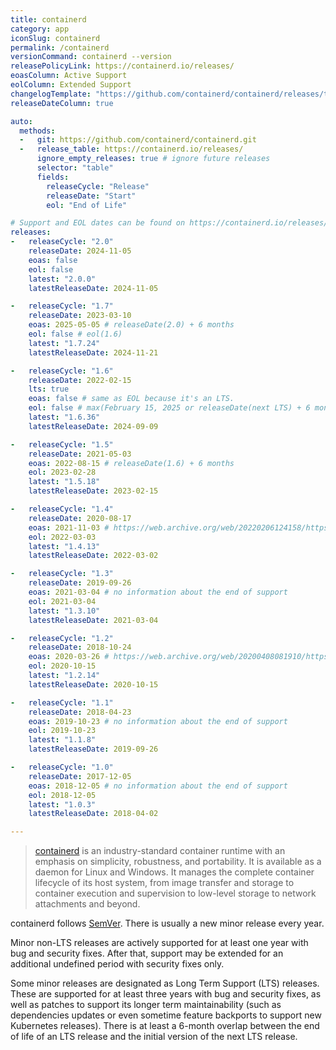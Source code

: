 ```yaml
---
title: containerd
category: app
iconSlug: containerd
permalink: /containerd
versionCommand: containerd --version
releasePolicyLink: https://containerd.io/releases/
eoasColumn: Active Support
eolColumn: Extended Support
changelogTemplate: "https://github.com/containerd/containerd/releases/tag/v__LATEST__"
releaseDateColumn: true

auto:
  methods:
  -   git: https://github.com/containerd/containerd.git
  -   release_table: https://containerd.io/releases/
      ignore_empty_releases: true # ignore future releases
      selector: "table"
      fields:
        releaseCycle: "Release"
        releaseDate: "Start"
        eol: "End of Life"

# Support and EOL dates can be found on https://containerd.io/releases/#support-horizon.
releases:
-   releaseCycle: "2.0"
    releaseDate: 2024-11-05
    eoas: false
    eol: false
    latest: "2.0.0"
    latestReleaseDate: 2024-11-05

-   releaseCycle: "1.7"
    releaseDate: 2023-03-10
    eoas: 2025-05-05 # releaseDate(2.0) + 6 months
    eol: false # eol(1.6)
    latest: "1.7.24"
    latestReleaseDate: 2024-11-21

-   releaseCycle: "1.6"
    releaseDate: 2022-02-15
    lts: true
    eoas: false # same as EOL because it's an LTS.
    eol: false # max(February 15, 2025 or releaseDate(next LTS) + 6 months
    latest: "1.6.36"
    latestReleaseDate: 2024-09-09

-   releaseCycle: "1.5"
    releaseDate: 2021-05-03
    eoas: 2022-08-15 # releaseDate(1.6) + 6 months
    eol: 2023-02-28
    latest: "1.5.18"
    latestReleaseDate: 2023-02-15

-   releaseCycle: "1.4"
    releaseDate: 2020-08-17
    eoas: 2021-11-03 # https://web.archive.org/web/20220206124158/https://containerd.io/releases/
    eol: 2022-03-03
    latest: "1.4.13"
    latestReleaseDate: 2022-03-02

-   releaseCycle: "1.3"
    releaseDate: 2019-09-26
    eoas: 2021-03-04 # no information about the end of support
    eol: 2021-03-04
    latest: "1.3.10"
    latestReleaseDate: 2021-03-04

-   releaseCycle: "1.2"
    releaseDate: 2018-10-24
    eoas: 2020-03-26 # https://web.archive.org/web/20200408081910/https://containerd.io/releases/
    eol: 2020-10-15
    latest: "1.2.14"
    latestReleaseDate: 2020-10-15

-   releaseCycle: "1.1"
    releaseDate: 2018-04-23
    eoas: 2019-10-23 # no information about the end of support
    eol: 2019-10-23
    latest: "1.1.8"
    latestReleaseDate: 2019-09-26

-   releaseCycle: "1.0"
    releaseDate: 2017-12-05
    eoas: 2018-12-05 # no information about the end of support
    eol: 2018-12-05
    latest: "1.0.3"
    latestReleaseDate: 2018-04-02

---
```


> [containerd](https://containerd.io/) is an industry-standard container runtime with an emphasis on
> simplicity, robustness, and portability. It is available as a daemon for Linux and Windows.
> It manages the complete container lifecycle of its host system, from image transfer and storage to
> container execution and supervision to low-level storage to network attachments and beyond.

containerd follows [SemVer](https://containerd.io/releases/#releases). There is usually a new minor
release every year.

Minor non-LTS releases are actively supported for at least one year with bug and security fixes.
After that, support may be extended for an additional undefined period with security fixes only.

Some minor releases are designated as Long Term Support (LTS) releases. These are supported for at
least three years with bug and security fixes, as well as patches to support its longer term
maintainability (such as dependencies updates or even sometime feature backports to support new
Kubernetes releases). There is at least a 6-month overlap between the end of life of an LTS release
and the initial version of the next LTS release.
